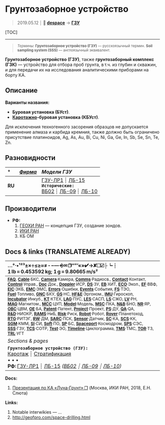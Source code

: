 # Грунтозаборное устройство
> 2019.05.12 ┊ **🚀 [despace](index.md)** → **[ГЗУ](sss.md)**

[TOC]

---

> <small>*Термины:* **Грунтозаборное устройство (ГЗУ)** — русскоязычный термин. **Soil sampling system (SSS)** — англоязычный эквивалент.</small>

**Грунтозаборное устройство (ГЗУ)**, также **грунтозаборный комплекс (ГЗК)** — устройство для отбора проб грунта, в т.ч. из глубин и скважин, и для передачи их на исследования аналитическими приборами на борту КА.



## Описание
**Варианты названия:**

   - **Буровая установка (БУст)**.
   - **[Каротажно](logging.md)‑буровая установка (КБУст)**.

Для исключения техногенного засорения образцов не допускается применение алмаза и карбида кремния, также должно быть ограничено присутствие платиноидов, Ag, As, Au, Bi, Cu, Ni, Ga, Ge, In, Sb, Se, Sn, Te, Zn.



## Разновидности
|*°*|*[Фирма](contact.md)*|*Модели ГЗУ*|
|:--|:--|:--|
|**RU**|  | [ГЗУ-ЛР1](гзу_лр1.md) ┊ [ЛБ-15](lb_15.md)<br> **`Исторические:`**<br> [ВБ02](vb02.md) ┊ [ЛБ-09](lb_09.md) ┊ [ЛБ-10](lb_10.md) |



## Производители
   - **РФ:**
      1. [ГЕОХИ РАН](03_geokhi_ras.md) — концепция ГЗУ, создание зондов.
      1. [ИКИ РАН](03_iki_ras.md)
      1. КБ ОМ



<p style="page-break-after:always"> </p>

## Docs & links (TRANSLATEME ALREADY)
|…°·•¹²³±×÷≤≥≈≠ ‑ −— ⎆✉ ❐“”’«»✔→✘☐☑├┕┆ 1 lb = 0.453592 kg; 1 g = 9.80665 m/s²|
|:--|
|<small>**[FAQ](faq.md)**, **[Cable](cable.md)**·БКС, **[Camera](camera.md)**·Камера, **[Comms](comms.md)**·Радиосв., **[Contact](contact.md)**·Контакт, **[Control](control.md)**·Управ., **[Doc](doc.md)**·Док., **[Doppler](doppler.md)**·ИСР, **[DS](ds.md)**·ЗУ, **[EB](eb.md)**·ХИТ, **[ECO](ecology.md)**·Экол., **[EF](ef.md)**·ВВФ, **[ElC](elc.md)**·ЭКБ, **[EMC](emc.md)**·ЭМС, **[Errors](error.md)**·Ошибки, **[Events](event.md)**·События, **[FS](fs.md)**·ТЭО, **[Fuel](fuel.md)**·Топливо, **[GNC](gnc.md)**·БКУ, **[GS](scs.md)**·НС, **[HF&E](hfe.md)**·Эргоном., **[IMU](imu.md)**·Гироскоп, **[Incubator](incubator.md)**·Инкуб., **[KT](kt.md)**·КТЕХ, **[LAG](lag.md)**·ПУC, **[LES](les.md)**·САСП, **[LS](ls.md)**·СЖО, **[LV](lv.md)**·РН, **[MAG](mag.md)**·Магнитом., **[MCC](mcc.md)**·ЦУП, **[Model](model.md)**·Модель, **[MSC](sc.md)**·ПКА, **[N&B](nnb.md)**·БНО, **[NR](nr.md)**·ЯР, **[OBC](obc.md)**·ЦВМ, **[OE](oe.md)**·БА, **[Patent](патент.md)**·Патент, **[Project](project.md)**·Проект, **[PS](ps.md)**·ДУ, **[QA](quality.md)**·QA, **[R&D](rnd.md)**·НИОКР, **[RAMS](rams.md)**·НиБ, **[Risk](risk.md)**·Риск, **[Robot](robotics.md)**·Робот, **[Rover](rover.md)**·Планетоход, **[RTG](rtg.md)**·РИТЭГ, **[RW](rw.md)**·ДМ, **[SARC](sarc.md)**·ПСК, **[Sensor](sensor.md)**·Датчик, **[SC](sc.md)**·КА, **[SCS](scs.md)**·КК, **[SGM](sgm.md)**·КММ, **[SI](si.md)**·СИ, **[Soft](soft.md)**·ПО, **[SP](sp.md)**·БС, **[Spaceport](spaceport.md)**·Космодром, **[SPS](sps.md)**·СЭС, **[SSS](sss.md)**·ГЗУ, **[TCS](tcs.md)**·СОТР, **[Test](test.md)**·ЭО, **[Timeline](timeline.md)**·Циклограмма, **[TMS](tms.md)**·ТМС, **[TOR](tor.md)**·ТЗ, **[TRL](trl.md)**·УГТ</small>|
|*Sections & pages*|
|**`Грунтозаборное устройство (ГЗУ):`**<br> [Каротаж](logging.md) ┊ [Стратификация](stratification.md)<br>• • •<br> **РФ:** [ГЗУ-ЛР1](гзу_лр1.md) ┊ [ЛБ-15](lb_15.md) *([ВБ02](vb02.md) ┊ [ЛБ-09](lb_09.md) ┊ [ЛБ-10](lb_10.md))*|

**Docs:**

   1. [Презентация по КА «Луна‑Грунт» ❐](f/sss/2018_ikiran_sluta.djvu) (Москва, ИКИ РАН, 2018, Е.Н. Слюта)

**Links:**

   1. Notable interwikies — …
   1. <http://geofpro.com/space-drilling.html>
